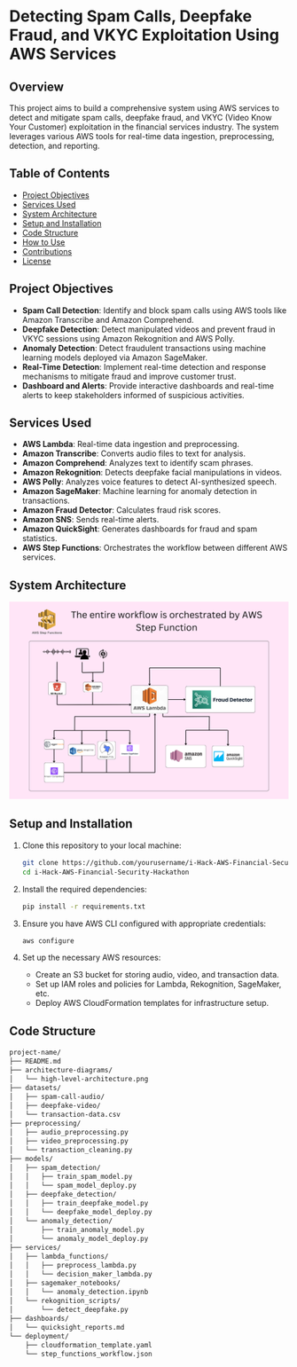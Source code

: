 # Detecting Spam Calls, Deepfake Fraud, and VKYC Exploitation Using AWS Services

## Overview
This project aims to build a comprehensive system using AWS services to detect and mitigate spam calls, deepfake fraud, and VKYC (Video Know Your Customer) exploitation in the financial services industry. The system leverages various AWS tools for real-time data ingestion, preprocessing, detection, and reporting.

## Table of Contents
- [Project Objectives](#project-objectives)
- [Services Used](#services-used)
- [System Architecture](#system-architecture)
- [Setup and Installation](#setup-and-installation)
- [Code Structure](#code-structure)
- [How to Use](#how-to-use)
- [Contributions](#contributions)
- [License](#license)

## Project Objectives
- **Spam Call Detection**: Identify and block spam calls using AWS tools like Amazon Transcribe and Amazon Comprehend.
- **Deepfake Detection**: Detect manipulated videos and prevent fraud in VKYC sessions using Amazon Rekognition and AWS Polly.
- **Anomaly Detection**: Detect fraudulent transactions using machine learning models deployed via Amazon SageMaker.
- **Real-Time Detection**: Implement real-time detection and response mechanisms to mitigate fraud and improve customer trust.
- **Dashboard and Alerts**: Provide interactive dashboards and real-time alerts to keep stakeholders informed of suspicious activities.

## Services Used
- **AWS Lambda**: Real-time data ingestion and preprocessing.
- **Amazon Transcribe**: Converts audio files to text for analysis.
- **Amazon Comprehend**: Analyzes text to identify scam phrases.
- **Amazon Rekognition**: Detects deepfake facial manipulations in videos.
- **AWS Polly**: Analyzes voice features to detect AI-synthesized speech.
- **Amazon SageMaker**: Machine learning for anomaly detection in transactions.
- **Amazon Fraud Detector**: Calculates fraud risk scores.
- **Amazon SNS**: Sends real-time alerts.
- **Amazon QuickSight**: Generates dashboards for fraud and spam statistics.
- **AWS Step Functions**: Orchestrates the workflow between different AWS services.

## System Architecture
![High-Level Architecture](high-level-architecture.png)

## Setup and Installation
1. Clone this repository to your local machine:
    ```bash
    git clone https://github.com/yourusername/i-Hack-AWS-Financial-Security-Hackathon.git
    cd i-Hack-AWS-Financial-Security-Hackathon
    ```

2. Install the required dependencies:
    ```bash
    pip install -r requirements.txt
    ```

3. Ensure you have AWS CLI configured with appropriate credentials:
    ```bash
    aws configure
    ```

4. Set up the necessary AWS resources:
    - Create an S3 bucket for storing audio, video, and transaction data.
    - Set up IAM roles and policies for Lambda, Rekognition, SageMaker, etc.
    - Deploy AWS CloudFormation templates for infrastructure setup.

## Code Structure

```plaintext
project-name/
├── README.md
├── architecture-diagrams/
│   └── high-level-architecture.png
├── datasets/
│   ├── spam-call-audio/
│   ├── deepfake-video/
│   └── transaction-data.csv
├── preprocessing/
│   ├── audio_preprocessing.py
│   ├── video_preprocessing.py
│   └── transaction_cleaning.py
├── models/
│   ├── spam_detection/
│   │   ├── train_spam_model.py
│   │   └── spam_model_deploy.py
│   ├── deepfake_detection/
│   │   ├── train_deepfake_model.py
│   │   └── deepfake_model_deploy.py
│   └── anomaly_detection/
│       ├── train_anomaly_model.py
│       └── anomaly_model_deploy.py
├── services/
│   ├── lambda_functions/
│   │   ├── preprocess_lambda.py
│   │   └── decision_maker_lambda.py
│   ├── sagemaker_notebooks/
│   │   └── anomaly_detection.ipynb
│   └── rekognition_scripts/
│       └── detect_deepfake.py
├── dashboards/
│   └── quicksight_reports.md
└── deployment/
    ├── cloudformation_template.yaml
    └── step_functions_workflow.json
